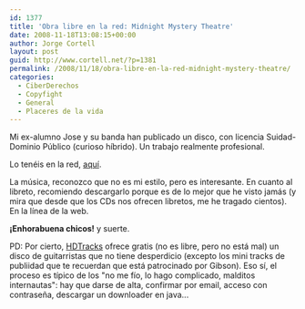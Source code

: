 ```yaml
---
id: 1377
title: 'Obra libre en la red: Midnight Mystery Theatre'
date: 2008-11-18T13:08:15+00:00
author: Jorge Cortell
layout: post
guid: http://www.cortell.net/?p=1381
permalink: /2008/11/18/obra-libre-en-la-red-midnight-mystery-theatre/
categories:
  - CiberDerechos
  - Copyfight
  - General
  - Placeres de la vida
---
```

Mi ex-alumno Jose y su banda han publicado un disco, con licencia Suidad-Dominio Público (curioso híbrido). Un trabajo realmente profesional.

Lo tenéis en la red, <a title="http://www.midnightmysterytheatre.es/" href="http://www.midnightmysterytheatre.es/" target="_blank">aquí</a>.

La música, reconozco que no es mi estilo, pero es interesante. En cuanto al libreto, recomiendo descargarlo porque es de lo mejor que he visto jamás (y mira que desde que los CDs nos ofrecen libretos, me he tragado cientos). En la línea de la web.

**¡Enhorabuena chicos!** y suerte.

PD: Por cierto, <a title="http://www.hdtracks.com/" href="http://www.hdtracks.com/" target="_blank">HDTracks</a> ofrece gratis (no es libre, pero no está mal) un disco de guitarristas que no tiene desperdicio (excepto los mini tracks de publiidad que te recuerdan que está patrocinado por Gibson). Eso sí, el proceso es típico de los "no me fío, lo hago complicado, malditos internautas": hay que darse de alta, confirmar por email, acceso con contraseña, descargar un downloader en java...